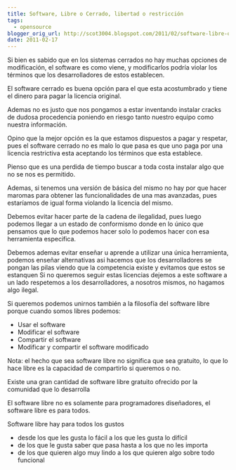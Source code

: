 ```yaml
---
title: Software, Libre o Cerrado, libertad o restricción
tags:
  - opensource
blogger_orig_url: http://scot3004.blogspot.com/2011/02/software-libre-o-cerrado-libertad-o.html
date: 2011-02-17
---
```


Si bien es sabido que en los sistemas cerrados no hay muchas opciones de modificación, el software es como viene, y modificarlos podría violar los términos que los desarrolladores de estos establecen.

El software cerrado es buena opción para el que esta acostumbrado y tiene el dinero para pagar la licencia original.

Ademas no es justo que nos pongamos a estar inventando instalar cracks de dudosa procedencia poniendo en riesgo tanto nuestro equipo como nuestra información.

Opino que la mejor opción es la que estamos dispuestos a pagar y respetar, pues el software cerrado no es malo lo que pasa es que uno paga por una licencia restrictiva esta aceptando los términos que esta establece.

Pienso que es una perdida de tiempo buscar a toda costa instalar algo que no se nos es permitido.

Ademas, si tenemos una versión de básica del mismo no hay por que hacer maromas para obtener las funcionalidades de una mas avanzadas, pues estaríamos de igual forma violando la licencia del mismo.

Debemos evitar hacer parte de la cadena de ilegalidad, pues luego podemos llegar a un estado de conformismo donde en lo único que pensamos que lo que podemos hacer solo lo podemos hacer con esa herramienta especifica.

Debemos ademas evitar enseñar u aprende a utilizar una única herramienta, podemos enseñar alternativas asi hacemos que los desarrolladores se pongan las pilas viendo que la competencia existe y evitamos que estos se estanquen
Si no queremos seguir estas licencias dejemos a este software a un lado respetemos a los desarrolladores, a nosotros mismos, no hagamos algo ilegal.

Si queremos podemos unirnos también a la filosofía del software libre
porque cuando somos libres podemos:

- Usar el software
- Modificar el software
- Compartir el software
- Modificar y compartir el software modificado

Nota: el hecho que sea software libre no significa que sea gratuito, lo que lo hace libre es la capacidad de compartirlo si queremos o no.

Existe una gran cantidad de software libre gratuito ofrecido por la comunidad que lo desarrolla

El software libre no es solamente para programadores diseñadores, el software libre es para todos.

Software libre hay para todos los gustos

- desde los que les gusta lo fácil a los que les gusta lo difícil
- de los que le gusta saber que pasa hasta a los que no les importa
- de los que quieren algo muy lindo a los que quieren algo sobre todo funcional
